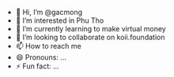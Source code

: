 - 👋 Hi, I’m @gacmong
- 👀 I’m interested in Phu Tho
- 🌱 I’m currently learning to make virtual money
- 💞️ I’m looking to collaborate on koii.foundation
- 📫 How to reach me 
- 😄 Pronouns: ...
- ⚡ Fun fact: ...

<!---
gacmong/gacmong is a ✨ special ✨ repository because its `README.md` (this file) appears on your GitHub profile.
You can click the Preview link to take a look at your changes.
--->
